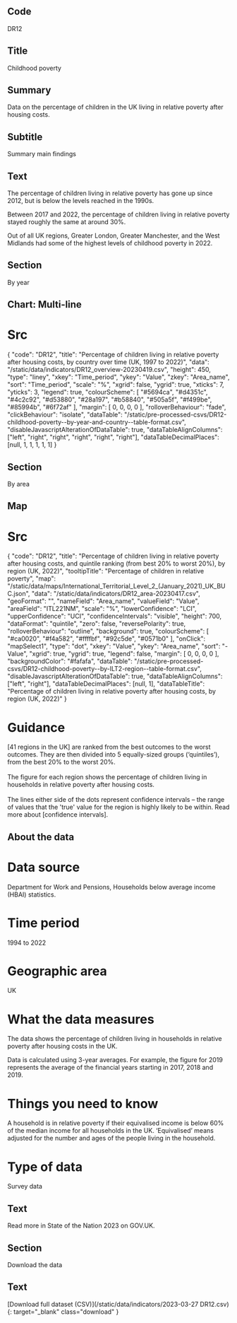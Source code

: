 ## Code
DR12

## Title
Childhood poverty

## Summary
Data on the percentage of children in the UK living in relative poverty after housing costs.

## Subtitle
Summary main findings

## Text
The percentage of children living in relative poverty has gone up since 2012, but is below the levels reached in the 1990s.

Between 2017 and 2022, the percentage of children living in relative poverty stayed roughly the same at around 30%.

Out of all UK regions, Greater London, Greater Manchester, and the West Midlands had some of the highest levels of childhood poverty in 2022.

## Section
By year

## Chart: Multi-line
# Src
{
    "code": "DR12",
    "title": "Percentage of children living in relative poverty after housing costs, by country over time (UK, 1997 to 2022)",
    "data": "/static/data/indicators/DR12_overview-20230419.csv",
    "height": 450,
    "type": "liney",
    "xkey": "Time_period",
    "ykey": "Value",
    "zkey": "Area_name",
    "sort": "Time_period",
    "scale": "%",
    "xgrid": false,
    "ygrid": true,
    "xticks": 7,
    "yticks": 3,
    "legend": true,
    "colourScheme": [ "#5694ca", "#d4351c", "#4c2c92", "#d53880", "#28a197", "#b58840", "#505a5f", "#f499be", "#85994b", "#6f72af" ],
    "margin": [ 0, 0, 0, 0 ],
    "rolloverBehaviour": "fade",
    "clickBehaviour": "isolate",
    "dataTable": "/static/pre-processed-csvs/DR12-childhood-poverty--by-year-and-country--table-format.csv",
    "disableJavascriptAlterationOfDataTable": true,
    "dataTableAlignColumns": ["left", "right", "right", "right", "right", "right"],
    "dataTableDecimalPlaces": [null, 1, 1, 1, 1, 1]
}

## Section
By area

## Map
# Src
{
    "code": "DR12",
    "title": "Percentage of children living in relative poverty after housing costs, and quintile ranking (from best 20% to worst 20%), by region (UK, 2022)",
    "tooltipTitle": "Percentage of children in relative poverty",
    "map": "/static/data/maps/International_Territorial_Level_2_(January_2021)_UK_BUC.json",
    "data": "/static/data/indicators/DR12_area-20230417.csv",
    "geoFormat": "",
    "nameField": "Area_name",
    "valueField": "Value",
    "areaField": "ITL221NM",
    "scale": "%",
    "lowerConfidence": "LCI",
    "upperConfidence": "UCI",
    "confidenceIntervals": "visible",
    "height": 700,
    "dataFormat": "quintile",
    "zero": false,
    "reversePolarity": true,
    "rolloverBehaviour": "outline",
    "background": true,
    "colourScheme": [ "#ca0020", "#f4a582", "#ffffbf", "#92c5de", "#0571b0" ],
    "onClick": "mapSelect1",
    "type": "dot",
    "xkey": "Value",
    "ykey": "Area_name",
    "sort": "-Value",
    "xgrid": true,
    "ygrid": true,
    "legend": false,
    "margin": [ 0, 0, 0, 0 ],
    "backgroundColor": "#fafafa",
    "dataTable": "/static/pre-processed-csvs/DR12-childhood-poverty--by-ILT2-region--table-format.csv",
    "disableJavascriptAlterationOfDataTable": true,
    "dataTableAlignColumns": ["left", "right"],
    "dataTableDecimalPlaces": [null, 1],
    "dataTableTitle": "Percentage of children living in relative poverty after housing costs, by region (UK, 2022)"
}

# Guidance
[41 regions in the UK] are ranked from the best outcomes to the worst outcomes. They are then divided into 5 equally-sized groups (‘quintiles’), from the best 20% to the worst 20%.<br><br>The figure for each region shows the percentage of children living in households in relative poverty after housing costs.<br><br>The lines either side of the dots represent confidence intervals – the range of values that the 'true' value for the region is highly likely to be within. Read more about [confidence intervals].

## About the data
# Data source
Department for Work and Pensions, Households below average income (HBAI) statistics.

# Time period
1994 to 2022

# Geographic area
UK

# What the data measures
The data shows the percentage of children living in households in relative poverty after housing costs in the UK.

Data is calculated using 3-year averages. For example, the figure for 2019 represents the average of the financial years starting in 2017, 2018 and 2019.

# Things you need to know
A household is in relative poverty if their equivalised income is below 60% of the median income for all households in the UK. ‘Equivalised’ means adjusted for the number and ages of the people living in the household.

# Type of data
Survey data

## Text
Read more in State of the Nation 2023 on GOV.UK.

## Section
Download the data

## Text
[Download full dataset (CSV)](/static/data/indicators/2023-03-27 DR12.csv){: target="_blank" class="download" }
